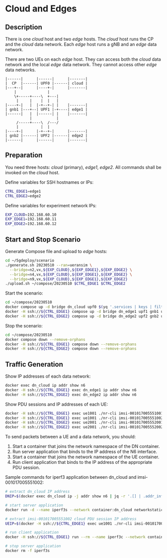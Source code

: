 # Cloud and Edges

## Description

There is one *cloud* host and two *edge* hosts.
The *cloud* host runs the CP and the *cloud* data network.
Each *edge* host runs a gNB and an *edge* data network.

There are two UEs on each *edge* host.
They can access both the *cloud* data network and the local *edge* data network.
They cannot access other *edge* data networks.

```text
|------|      |------|      |-------|
|  CP  |------| UPF0 |------| cloud |
|---+--|      |----+-|      |-------|
    |              |
    \+-----+----\  +---|
     |     |    |  |   |
|----+-|   |  |-+--+-| |    |-------|
| gnb1 |---+--| UPF1 |-+----| edge1 |
|------|   |  |------| |    |-------|
           |           |
     /-----+----\  /---/
     |          |  |
|----+-|      |-+--+-|      |-------|
| gnb2 |------| UPF2 |------| edge2 |
|------|      |------|      |-------|
```

## Preparation

You need three hosts: *cloud* (primary), *edge1*, *edge2*.
All commands shall be invoked on the *cloud* host.

Define variables for SSH hostnames or IPs:

```bash
CTRL_EDGE1=edge1
CTRL_EDGE2=edge2
```

Define variables for experiment network IPs:

```bash
EXP_CLOUD=192.168.60.10
EXP_EDGE1=192.168.60.11
EXP_EDGE2=192.168.60.12
```

## Start and Stop Scenario

Generate Compose file and upload to *edge* hosts:

```bash
cd ~/5gdeploy/scenario
./generate.sh 20230510 --ran=ueransim \
  --bridge=n2,vx,${EXP_CLOUD},${EXP_EDGE1},${EXP_EDGE2} \
  --bridge=n4,vx,${EXP_CLOUD},${EXP_EDGE1},${EXP_EDGE2} \
  --bridge=n9,vx,${EXP_CLOUD},${EXP_EDGE1},${EXP_EDGE2}
./upload.sh ~/compose/20230510 $CTRL_EDGE1 $CTRL_EDGE2
```

Start the scenario:

```bash
cd ~/compose/20230510
docker compose up -d bridge dn_cloud upf0 $(yq '.services | keys | filter(test("^(dn|upf|gnb|ue)[_0-9]") | not) | .[]' compose.yml)
docker -H ssh://${CTRL_EDGE1} compose up -d bridge dn_edge1 upf1 gnb1 ue1001
docker -H ssh://${CTRL_EDGE2} compose up -d bridge dn_edge2 upf2 gnb2 ue2001
```

Stop the scenario:

```bash
cd ~/compose/20230510
docker compose down --remove-orphans
docker -H ssh://${CTRL_EDGE1} compose down --remove-orphans
docker -H ssh://${CTRL_EDGE2} compose down --remove-orphans
```

## Traffic Generation

Show IP addresses of each data network:

```bash
docker exec dn_cloud ip addr show n6
docker -H ssh://${CTRL_EDGE1} exec dn_edge1 ip addr show n6
docker -H ssh://${CTRL_EDGE2} exec dn_edge2 ip addr show n6
```

Show PDU sessions and IP addresses of each UE:

```bash
docker -H ssh://${CTRL_EDGE1} exec ue1001 ./nr-cli imsi-001017005551001 -e ps-list
docker -H ssh://${CTRL_EDGE1} exec ue1001 ./nr-cli imsi-001017005551002 -e ps-list
docker -H ssh://${CTRL_EDGE2} exec ue2001 ./nr-cli imsi-001017005552001 -e ps-list
docker -H ssh://${CTRL_EDGE2} exec ue2001 ./nr-cli imsi-001017005552002 -e ps-list
```

To send packets between a UE and a data network, you should:

1. Start a container that joins the network namespace of the DN container.
2. Run server application that binds to the IP address of the N6 interface.
3. Start a container that joins the network namespace of the UE container.
4. Run client application that binds to the IP address of the appropriate PDU session.

Sample commands for iperf3 application between dn\_cloud and imsi-001017005551002:

```bash
# extract dn_cloud IP address
DNIP=$(docker exec dn_cloud ip -j addr show n6 | jq -r '.[] | .addr_info[] | select(.family=="inet") | .local')

# start server application
docker run -d --name iperf3s --network container:dn_cloud networkstatic/iperf3 --forceflush -B $DNIP -s

# extract imsi-001017005551002 cloud PDU session IP address
UEIP=$(docker -H ssh://${CTRL_EDGE1} exec ue1001 ./nr-cli imsi-001017005551002 -e ps-list | yq 'filter(.apn=="cloud") | .[].address')

# run client application
docker -H ssh://${CTRL_EDGE1} run --rm --name iperf3c --network container:ue1001 networkstatic/iperf3 --forceflush -B $UEIP -c $DNIP -u -b 100M -R

# stop server application
docker rm -f iperf3s
```
